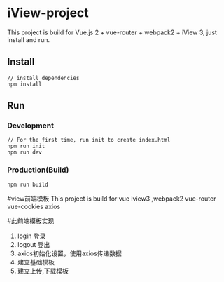 # iView-project

This project is build for Vue.js 2 + vue-router + webpack2 + iView 3, just install and run.

## Install
```bush
// install dependencies
npm install
```
## Run
### Development
```bush
// For the first time, run init to create index.html
npm run init
npm run dev
```
### Production(Build)
```bush
npm run build
```

#view前端模板
This project is build for vue iview3 ,webpack2 vue-router vue-cookies axios

#此前端模板实现
1. login 登录
2. logout 登出
3. axios初始化设置，使用axios传递数据 
4. 建立基础模板
5. 建立上传,下载模板


